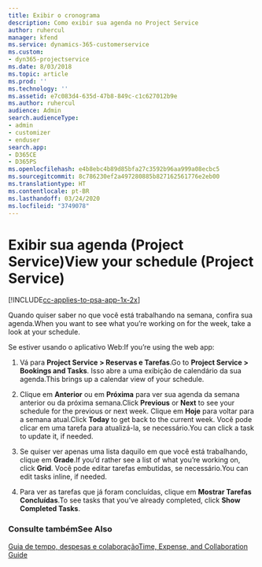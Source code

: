 ```yaml
---
title: Exibir o cronograma
description: Como exibir sua agenda no Project Service
author: ruhercul
manager: kfend
ms.service: dynamics-365-customerservice
ms.custom:
- dyn365-projectservice
ms.date: 8/03/2018
ms.topic: article
ms.prod: ''
ms.technology: ''
ms.assetid: e7c083d4-635d-47b8-849c-c1c627012b9e
ms.author: ruhercul
audience: Admin
search.audienceType:
- admin
- customizer
- enduser
search.app:
- D365CE
- D365PS
ms.openlocfilehash: e4b8ebc4b89d85bfa27c3592b96aa999a08ecbc5
ms.sourcegitcommit: 8c786230ef2a497280885b827162561776e2eb00
ms.translationtype: HT
ms.contentlocale: pt-BR
ms.lasthandoff: 03/24/2020
ms.locfileid: "3749078"
---
```

# <a name="view-your-schedule-project-service"></a><span data-ttu-id="7077a-103">Exibir sua agenda (Project Service)</span><span class="sxs-lookup"><span data-stu-id="7077a-103">View your schedule (Project Service)</span></span>

[!INCLUDE[cc-applies-to-psa-app-1x-2x](../includes/cc-applies-to-psa-app-1x-2x.md)]

<span data-ttu-id="7077a-104">Quando quiser saber no que você está trabalhando na semana, confira sua agenda.</span><span class="sxs-lookup"><span data-stu-id="7077a-104">When you want to see what you’re working on for the week, take a look at your schedule.</span></span>  
  
 <span data-ttu-id="7077a-105">Se estiver usando o aplicativo Web:</span><span class="sxs-lookup"><span data-stu-id="7077a-105">If you’re using the web app:</span></span>  
  
1.  <span data-ttu-id="7077a-106">Vá para **Project Service > Reservas e Tarefas**.</span><span class="sxs-lookup"><span data-stu-id="7077a-106">Go to **Project Service > Bookings and Tasks**.</span></span> <span data-ttu-id="7077a-107">Isso abre a uma exibição de calendário da sua agenda.</span><span class="sxs-lookup"><span data-stu-id="7077a-107">This brings up a calendar view of your schedule.</span></span>  
  
2.  <span data-ttu-id="7077a-108">Clique em **Anterior** ou em **Próxima** para ver sua agenda da semana anterior ou da próxima semana.</span><span class="sxs-lookup"><span data-stu-id="7077a-108">Click **Previous** or **Next** to see your schedule for the previous or next week.</span></span> <span data-ttu-id="7077a-109">Clique em **Hoje** para voltar para a semana atual.</span><span class="sxs-lookup"><span data-stu-id="7077a-109">Click **Today** to get back to the current week.</span></span> <span data-ttu-id="7077a-110">Você pode clicar em uma tarefa para atualizá-la, se necessário.</span><span class="sxs-lookup"><span data-stu-id="7077a-110">You can click a task to update it, if needed.</span></span>  
  
3.  <span data-ttu-id="7077a-111">Se quiser ver apenas uma lista daquilo em que você está trabalhando, clique em **Grade**.</span><span class="sxs-lookup"><span data-stu-id="7077a-111">If you’d rather see a list of what you’re working on, click **Grid**.</span></span> <span data-ttu-id="7077a-112">Você pode editar tarefas embutidas, se necessário.</span><span class="sxs-lookup"><span data-stu-id="7077a-112">You can edit tasks inline, if needed.</span></span>  
  
4.  <span data-ttu-id="7077a-113">Para ver as tarefas que já foram concluídas, clique em **Mostrar Tarefas Concluídas**.</span><span class="sxs-lookup"><span data-stu-id="7077a-113">To see tasks that you’ve already completed, click **Show Completed Tasks**.</span></span>  
  
### <a name="see-also"></a><span data-ttu-id="7077a-114">Consulte também</span><span class="sxs-lookup"><span data-stu-id="7077a-114">See Also</span></span>  
 [<span data-ttu-id="7077a-115">Guia de tempo, despesas e colaboração</span><span class="sxs-lookup"><span data-stu-id="7077a-115">Time, Expense, and Collaboration Guide</span></span>](../project-service/time-expense-collaboration-guide.md)
